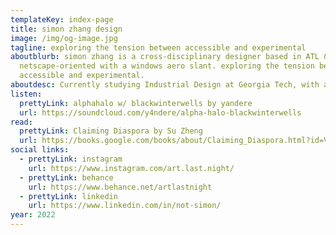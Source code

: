 ```yaml
---
templateKey: index-page
title: simon zhang design
image: /img/og-image.jpg
tagline: exploring the tension between accessible and experimental
aboutblurb: simon zhang is a cross-disciplinary designer based in ATL & SEA —
  netscape-oriented with a windows aero slant. exploring the tension between
  accessible and experimental.
aboutdesc: Currently studying Industrial Design at Georgia Tech, with a minor in Sustainable Cities.
listen:
  prettyLink: alphahalo w/ blackwinterwells by yandere
  url: https://soundcloud.com/y4ndere/alpha-halo-blackwinterwells
read:
  prettyLink: Claiming Diaspora by Su Zheng
  url: https://books.google.com/books/about/Claiming_Diaspora.html?id=Vzv2DrzAL7UC
social links:
  - prettyLink: instagram
    url: https://www.instagram.com/art.last.night/
  - prettyLink: behance
    url: https://www.behance.net/artlastnight
  - prettyLink: linkedin
    url: https://www.linkedin.com/in/not-simon/
year: 2022
---
```

